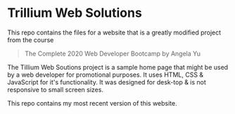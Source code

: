 # Trillium Web Solutions

This repo contains the files for a website that is a greatly modified project from the course
> The Complete 2020 Web Developer Bootcamp by Angela Yu

The Tillium Web Soutions project is a sample home page that might be used by a web developer
for promotional purposes. It uses HTML, CSS & JavaScript for it's functionality. It was
designed for desk-top & is not responsive to small screen sizes.

This repo contains my most recent version of this website.

